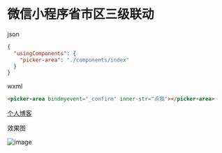 # 微信小程序省市区三级联动
json
``` json
{
  "usingComponents": {
    "picker-area": "./components/index"
  }
}
```
wxml

``` html
<picker-area bindmyevent="_confirm" inner-str="点我"></picker-area>
```

[个人博客](http://www.qinrf.com) 

效果图

![image](http://www.qinrf.com/img/42d1bdff-2a9e-4618-bb99-0c4a4ccbec96.gif)
